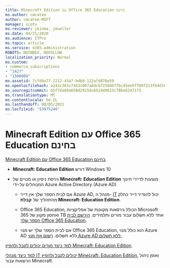 ```yaml
---
title: Minecraft Edition עם Office 365 Education בחינם
ms.author: cmcatee
author: cmcatee-MSFT
manager: scotv
ms.reviewer: jkinma, jmueller
ms.date: 04/21/2020
ms.audience: ITPro
ms.topic: article
ms.service: o365-administration
ROBOTS: NOINDEX, NOFOLLOW
localization_priority: Normal
ms.custom:
- commerce_subscriptions
- "1427"
- "1500009"
ms.assetid: 7cf69a77-2212-43a7-bd68-122afd876e59
ms.openlocfilehash: a241c363c7443c007a8dcb725046ffbc45ee5ff897213f64d109eab8a4fc4ff4
ms.sourcegitcommit: b5f7da89a650d2915dc652449623c78be6247175
ms.translationtype: MT
ms.contentlocale: he-IL
ms.lasthandoff: 08/05/2021
ms.locfileid: "53975246"
---
```

# <a name="minecraft-edition-with-office-365-education-for-free"></a>Minecraft Edition עם Office 365 Education בחינם

[Minecraft Edition עם Office 365 Education בחינם](https://docs.microsoft.com/education/windows/get-minecraft-for-education)
  
- **Minecraft: Education Edition** דורש Windows 10

- גירסת ניסיון או מנויים של **Minecraft: Education Edition** מוצעות לדיירי חינוך המנוהלים על-ידי Azure Active Directory (Azure AD)

  - אם לבית הספר שלך אין דייר Azure AD, מנהל ה- [IT](https://docs.microsoft.com/education/windows/school-get-minecraft) יכול להגדיר דייר כחלק מהתהליך של **קבלת Minecraft: Education Edition**.

  - Office 365 Education, הכולל גירסאות מקוונות של אפליקציות Microsoft 365 ואחסון מקוון של TB אחד ללא תשלום עבור מורים ותלמידים. [הירשם לבית הספר שלך Office 365 Education](https://www.microsoft.com/education/products/office).

  - אם לבית הספר שלך יש מנוי Office 365 Education, הוא כולל מנוי Azure AD ללא תשלום. [רשום את מנוי Azure AD ללא תשלום.](https://msdn.microsoft.com/library/windows/hardware/mt703369%28v=vs.85%29.aspx)

[למד כיצד מורים יכולים לקבל ולהפיץ Minecraft: Education Edition](https://docs.microsoft.com/education/windows/teacher-get-minecraft).
  
[למד כיצד מנהלי IT יכולים לקבל ולהפיץ Minecraft: Education Edition](https://docs.microsoft.com/education/windows/school-get-minecraft), ואופן ניהול הרשאות עבור Minecraft.